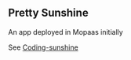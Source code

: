 ## Pretty Sunshine
An app deployed in Mopaas initially

See [Coding-sunshine](https://coding-sunshine.herokuapp.com/)
